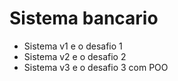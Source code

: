 # Sistema bancario

* Sistema  v1 e o desafio 1
* Sistema  v2 e o desafio 2
* Sistema  v3 e o desafio 3 com POO

